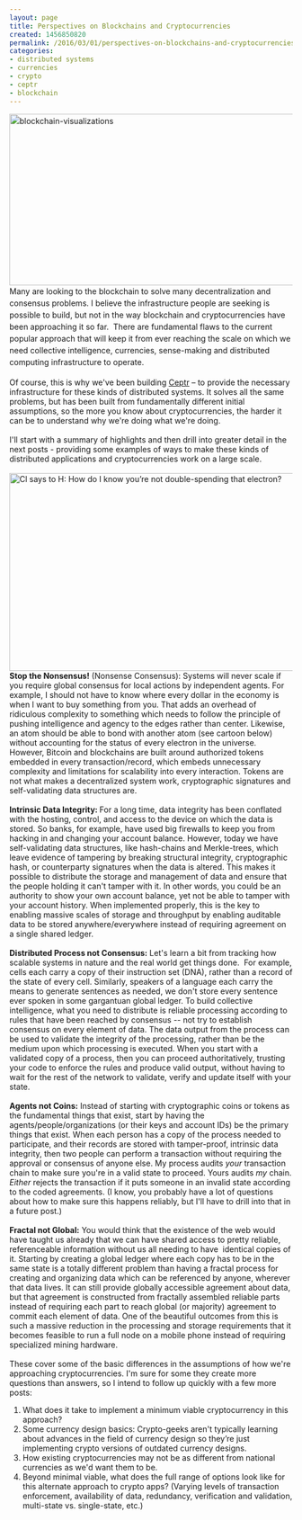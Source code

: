 ```yaml
---
layout: page
title: Perspectives on Blockchains and Cryptocurrencies
created: 1456850820
permalink: /2016/03/01/perspectives-on-blockchains-and-cryptocurrencies
categories:
- distributed systems
- currencies
- crypto
- ceptr
- blockchain
---
```

<div><span style="line-height: 1.5;"><img alt="blockchain-visualizations" src="https://cdn-images-1.medium.com/max/1000/1*1lsXLGDJEBsaZfoytza3CQ.jpeg" style="width: 760px; height: 305px;">Many are looking to the blockchain to solve many decentralization and consensus problems. I believe the infrastructure people are seeking is possible to build, but not in the way blockchain and cryptocurrencies have been approaching it so far. &nbsp;There are fundamental flaws to the current popular approach that will keep it from ever reaching the scale on which we need collective intelligence, currencies, sense-making and distributed computing infrastructure to operate.&nbsp;</span></div><div>&nbsp;</div><div>Of course, this is why we've been building <a href="http://ceptr.org">Ceptr</a> – to provide the necessary infrastructure for these kinds of distributed systems. It solves all the same problems, but has been built from fundamentally different initial assumptions, so the more you know about cryptocurrencies, the harder it can be to understand why we're doing what we're doing.</div><div>&nbsp;</div><div>I'll start with a summary of highlights and then drill into greater detail in the next posts - providing some examples of ways to make these kinds of distributed applications and cryptocurrencies work on a large scale.</div><div>&nbsp;</div><div><img alt="Cl says to H: How do I know you’re not double-spending that electron?" src="https://cdn-images-1.medium.com/max/1500/1*Dz70hK-Q_tihH94o74Qk6A.png" style="width: 760px; height: 352px;"></div><div><!--break--></div><div><strong>Stop the Nonsensus!</strong> (Nonsense Consensus): Systems will never scale if you require global consensus for local actions by independent agents. For example, I should not have to know where every dollar in the economy is when I want to buy something from you. That adds an overhead of ridiculous complexity to something which needs to follow the principle of pushing intelligence and agency to the edges rather than center. Likewise, an atom should be able to bond with another atom (see cartoon below) without accounting for the status of every electron in the universe. However, Bitcoin and blockchains are built around authorized tokens embedded in every transaction/record, which embeds unnecessary complexity and limitations for scalability into every interaction. Tokens are not what makes a decentralized system work, cryptographic signatures and self-validating data structures are.</div><div>&nbsp;</div><div><strong>Intrinsic Data Integrity: </strong>For a long time, data integrity has been conflated with the hosting, control, and access to the device on which the data is stored. So banks, for example, have used big firewalls to keep you from hacking in and changing your account balance. However, today we have self-validating data structures, like hash-chains and Merkle-trees, which leave evidence of tampering by breaking structural integrity, cryptographic hash, or counterparty signatures when the data is altered. This makes it possible to distribute the storage and management of data and ensure that the people holding it can't tamper with it. In other words, you could be an authority to show your own account balance, yet not be able to tamper with your account history. When implemented properly, this is the key to enabling massive scales of storage and throughput by enabling auditable data to be stored anywhere/everywhere instead of requiring agreement on a single shared ledger.</div><div>&nbsp;</div><div><strong>Distributed Process not Consensus:</strong> Let's learn a bit from tracking how scalable systems in nature and the real world get things done. &nbsp;For example, cells each carry a copy of their instruction set (DNA), rather than a record of the state of every cell. Similarly, speakers of a language each carry the means to generate sentences as needed, we don't store every sentence ever spoken in some gargantuan global ledger. To build collective intelligence, what you need to distribute is reliable processing according to rules that have been reached by consensus -- not try to establish consensus on every element of data. The data output from the process can be used to validate the integrity of the processing, rather than be the medium upon which processing is executed. When you start with a validated copy of a process, then you can proceed authoritatively, trusting your code to enforce the rules and produce valid output, without having to wait for the rest of the network to validate, verify and update itself with your state.</div><div>&nbsp;</div><div><strong>Agents not Coins:</strong> Instead of starting with cryptographic coins or tokens as the fundamental things that exist, start by having the agents/people/organizations (or their keys and account IDs) be the primary things that exist. When each person has a copy of the process needed to participate, and their records are stored with tamper-proof, intrinsic data integrity, then two people can perform a transaction without requiring the approval or consensus of anyone else. My process audits <em>your</em> transaction chain to make sure you're in a valid state to proceed. Yours audits <em>my</em> chain. <em>Either</em> rejects the transaction if it puts someone in an invalid state according to the coded agreements. (I know, you probably have a lot of questions about how to make sure this happens reliably, but I'll have to drill into that in a future post.)</div><div>&nbsp;</div><div><strong>Fractal not Global:</strong> You would think that the existence of the web would have taught us already that we can have shared access to pretty reliable, referenceable information without us all needing to have &nbsp;identical copies of it. Starting by creating a global ledger where each copy has to be in the same state is a totally different problem than having a fractal process for creating and organizing data which can be referenced by anyone, wherever that data lives. It can still provide globally accessible agreement about data, but that agreement is constructed from fractally assembled reliable parts instead of requiring each part to reach global (or majority) agreement to commit each element of data. One of the beautiful outcomes from this is such a massive reduction in the processing and storage requirements that it becomes feasible to run a full node on a mobile phone instead of requiring specialized mining hardware.</div><div>&nbsp;</div><div>These cover some of the basic differences in the assumptions of how we're approaching cryptocurrencies. I'm sure for some they create more questions than answers, so I intend to follow up quickly with a few more posts:</div><ol><li>What does it take to implement a minimum viable cryptocurrency in this approach?</li><li>Some currency design basics: Crypto-geeks aren't typically learning about advances in the field of currency design so they’re just implementing crypto versions of outdated currency designs.</li><li>How existing cryptocurrencies may not be as different from national currencies as we'd want them to be.</li><li>Beyond minimal viable, what does the full range of options look like for this alternate approach to crypto apps? (Varying levels of transaction enforcement, availability of data, redundancy, verification and validation, multi-state vs. single-state, etc.)</li></ol><div>&nbsp;</div>
